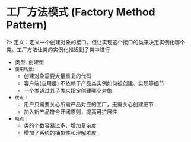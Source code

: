 # 工厂方法模式 (Factory Method Pattern)

?> 定义：定义一个创建对象的接口，但让实现这个接口的类来决定实例化哪个类。工厂方法让类的实例化推迟到子类中进行

* 类型: 创建型
* `使用场景`:
    * 创建对象需要大量重复的代码
    * 客户端(应用层) 不依赖于产品类实例如何被创建、实现等细节
    * 一个类通过其子类来指定创建哪个对象
* `优点` :
    * 用户只需要关心所需产品对应的工厂，无需关心创建细节
    * 加入新产品符合开闭原则，提高可扩展性
* `缺点` :
    * 类的个数容易过多，增加复杂度
    * 增加了系统的抽象性和理解难度



